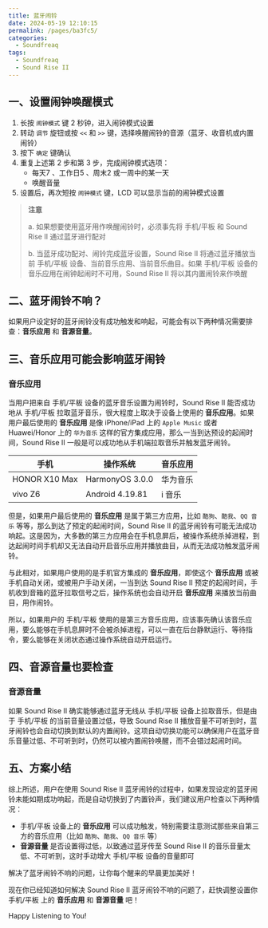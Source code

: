 ```yaml
---
title: 蓝牙闹铃
date: 2024-05-19 12:10:15
permalink: /pages/ba3fc5/
categories: 
  - Soundfreaq
tags: 
  - Soundfreaq
  - Sound Rise II
---
```


## 一、设置闹钟唤醒模式

1. 长按 `闹钟模式` 键 2 秒钟，进入闹钟模式设置
2. 转动 `调节` 旋钮或按 `<<` 和 `>>` 键，选择唤醒闹铃的音源（蓝牙、收音机或内置闹铃）
3. 按下 `确定` 键确认
4. 重复上述第 2 步和第 3 步，完成闹钟模式选项：
   - 每天<font title="gray">7</font> 、工作日<font title="gray">5</font> 、周末<font title="gray">2</font> 或一周中的某一天
   - 唤醒音量
5. 设置后，再次短按 `闹钟模式` 键，LCD 可以显示当前的闹钟模式设置

> **注意**
>
> a. 如果想要使用蓝牙用作唤醒闹铃时，必须事先将 手机/平板 和 Sound Rise II 通过蓝牙进行配对
>
> b. 当蓝牙成功配对、闹铃完成蓝牙设置，Sound Rise II 将通过蓝牙播放当前 手机/平板 设备、当前音乐应用、当前音乐曲目。如果 手机/平板 设备的音乐应用在闹钟起闹时不可用，Sound Rise II 将以其内置闹铃来作唤醒

## 二、蓝牙闹铃不响？

如果用户设定好的蓝牙闹铃没有成功触发和响起，可能会有以下两种情况需要排查：**音乐应用** 和 **音源音量**。

<div style="page-break-after:always"></div>

## 三、音乐应用可能会影响蓝牙闹铃

### 音乐应用

当用户把来自 手机/平板 设备的蓝牙音乐设置为闹铃时，Sound Rise II 能否成功地从 手机/平板 拉取蓝牙音乐，很大程度上取决于设备上使用的 **音乐应用**。如果用户最后使用的 **音乐应用** 是像 iPhone/iPad 上的 `Apple Music` 或者 Huawei/Honor 上的 `华为音乐` 这样的官方集成应用，那么一当到达预设的起闹时间，Sound Rise II 一般是可以成功地从手机端拉取音乐并触发蓝牙闹铃。

| 手机          | 操作系统        | 音乐应用 |
| ------------- | --------------- | -------- |
| HONOR X10 Max | HarmonyOS 3.0.0 | 华为音乐 |
| vivo Z6       | Android 4.19.81 | i 音乐   |

但是，如果用户最后使用的 **音乐应用** 是属于第三方应用，比如 `酷狗`、`酷我`、`QQ 音乐` 等等，那么到达了预定的起闹时间，Sound Rise II 的蓝牙闹铃有可能无法成功响起。这是因为，大多数的第三方应用会在手机息屏后，被操作系统杀掉进程，到达起闹时间手机却又无法自动开启音乐应用并播放曲目，从而无法成功触发蓝牙闹铃。

与此相对，如果用户使用的是手机官方集成的 **音乐应用**，即使这个 **音乐应用** 或被手机自动关闭，或被用户手动关闭，一当到达 Sound Rise II 预定的起闹时间，手机收到音箱的蓝牙拉取信号之后，操作系统也会自动开启 **音乐应用** 来播放当前曲目，用作闹铃。

所以，如果用户的 手机/平板 使用的是第三方音乐应用，应该事先确认该音乐应用，要么能够在手机息屏时不会被杀掉进程，可以一直在后台静默运行、等待指令，要么能够在关闭状态通过操作系统自动开启运行。

<div style="page-break-after:always"></div>

## 四、音源音量也要检查

### 音源音量

如果 Sound Rise II 确实能够通过蓝牙无线从 手机/平板 设备上拉取音乐，但是由于 手机/平板 的当前音量设置过低，导致 Sound Rise II 播放音量不可听到时，蓝牙闹铃也会自动切换到默认的内置闹铃。这项自动切换功能可以确保用户在蓝牙音乐音量过低、不可听到时，仍然可以被内置闹铃唤醒，而不会错过起闹时间。

## 五、方案小结

综上所述，用户在使用 Sound Rise II 蓝牙闹铃的过程中，如果发现设定的蓝牙闹铃未能如期成功响起，而是自动切换到了内置铃声，我们建议用户检查以下两种情况：

- 手机/平板 设备上的 **音乐应用** 可以成功触发，特别需要注意测试那些来自第三方的音乐应用（比如 `酷狗`、`酷我`、`QQ 音乐` 等）
- **音源音量** 是否设置得过低，以致通过蓝牙传至 Sound Rise II 的音乐音量太低、不可听到，这时手动增大 手机/平板 设备的音量即可

解决了蓝牙闹铃不响的问题，让你每个醒来的早晨更加美好！

现在你已经知道如何解决 Sound Rise II 蓝牙闹铃不响的问题了，赶快调整设置你 手机/平板 上的 **音乐应用** 和 **音源音量** 吧！

Happy Listening to You!

<div style="page-break-after:always"></div>
